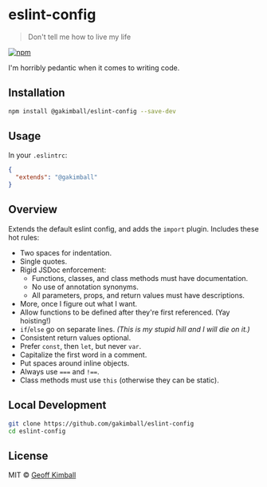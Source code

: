# eslint-config

> Don't tell me how to live my life

[![npm](https://img.shields.io/npm/v/eslint-config.svg?maxAge=2592000)](https://www.npmjs.com/package/@gakimball/eslint-config)

I'm horribly pedantic when it comes to writing code.

## Installation

```bash
npm install @gakimball/eslint-config --save-dev
```

## Usage

In your `.eslintrc`:

```json
{
  "extends": "@gakimball"
}
```

## Overview

Extends the default eslint config, and adds the `import` plugin. Includes these hot rules:

- Two spaces for indentation.
- Single quotes.
- Rigid JSDoc enforcement:
  - Functions, classes, and class methods must have documentation.
  - No use of annotation synonyms.
  - All parameters, props, and return values must have descriptions.
- More, once I figure out what I want.
- Allow functions to be defined after they're first referenced. (Yay hoisting!)
- `if`/`else` go on separate lines. *(This is my stupid hill and I will die on it.)*
- Consistent return values optional.
- Prefer `const`, then `let`, but never `var`.
- Capitalize the first word in a comment.
- Put spaces around inline objects.
- Always use `===` and `!==`.
- Class methods must use `this` (otherwise they can be static).

## Local Development

```bash
git clone https://github.com/gakimball/eslint-config
cd eslint-config
```

## License

MIT &copy; [Geoff Kimball](http://geoffkimball.com)
